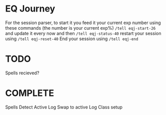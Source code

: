 # EQ Journey

For the session parser, to start it you feed it your current exp number using these commands (the number is your current exp%)
```/tell eqj-start-26```
and update it every now and then
```/tell eqj-status-40```
restart your session using 
```/tell eqj-reset-40```
End your session using 
```/tell eqj-end```


# TODO
Spells recieved?


# COMPLETE
Spells
Detect Active Log
Swap to active Log
Class setup